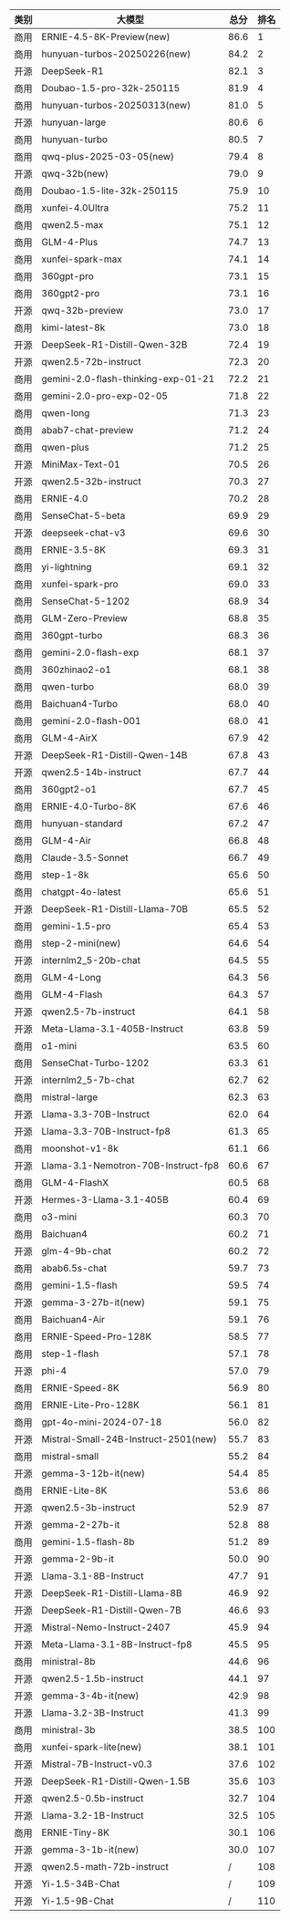 
| 类别 | 大模型                         | 总分  | 排名 |
|-----|------------------------------|------|----|
|商用|ERNIE-4.5-8K-Preview(new)|86.6|1|
|商用|hunyuan-turbos-20250226(new)|84.2|2|
|开源|DeepSeek-R1|82.1|3|
|商用|Doubao-1.5-pro-32k-250115|81.9|4|
|商用|hunyuan-turbos-20250313(new)|81.0|5|
|开源|hunyuan-large|80.6|6|
|商用|hunyuan-turbo|80.5|7|
|商用|qwq-plus-2025-03-05(new)|79.4|8|
|开源|qwq-32b(new)|79.0|9|
|商用|Doubao-1.5-lite-32k-250115|75.9|10|
|商用|xunfei-4.0Ultra|75.2|11|
|商用|qwen2.5-max|75.1|12|
|商用|GLM-4-Plus|74.7|13|
|商用|xunfei-spark-max|74.1|14|
|商用|360gpt-pro|73.1|15|
|商用|360gpt2-pro|73.1|16|
|开源|qwq-32b-preview|73.0|17|
|商用|kimi-latest-8k|73.0|18|
|开源|DeepSeek-R1-Distill-Qwen-32B|72.4|19|
|开源|qwen2.5-72b-instruct|72.3|20|
|商用|gemini-2.0-flash-thinking-exp-01-21|72.2|21|
|商用|gemini-2.0-pro-exp-02-05|71.8|22|
|商用|qwen-long|71.3|23|
|商用|abab7-chat-preview|71.2|24|
|商用|qwen-plus|71.2|25|
|开源|MiniMax-Text-01|70.5|26|
|开源|qwen2.5-32b-instruct|70.3|27|
|商用|ERNIE-4.0|70.2|28|
|商用|SenseChat-5-beta|69.9|29|
|开源|deepseek-chat-v3|69.6|30|
|商用|ERNIE-3.5-8K|69.3|31|
|商用|yi-lightning|69.1|32|
|商用|xunfei-spark-pro|69.0|33|
|商用|SenseChat-5-1202|68.9|34|
|商用|GLM-Zero-Preview|68.8|35|
|商用|360gpt-turbo|68.3|36|
|商用|gemini-2.0-flash-exp|68.1|37|
|商用|360zhinao2-o1|68.1|38|
|商用|qwen-turbo|68.0|39|
|商用|Baichuan4-Turbo|68.0|40|
|商用|gemini-2.0-flash-001|68.0|41|
|商用|GLM-4-AirX|67.9|42|
|开源|DeepSeek-R1-Distill-Qwen-14B|67.8|43|
|开源|qwen2.5-14b-instruct|67.7|44|
|商用|360gpt2-o1|67.7|45|
|商用|ERNIE-4.0-Turbo-8K|67.6|46|
|商用|hunyuan-standard|67.2|47|
|商用|GLM-4-Air|66.8|48|
|商用|Claude-3.5-Sonnet|66.7|49|
|商用|step-1-8k|65.6|50|
|商用|chatgpt-4o-latest|65.6|51|
|开源|DeepSeek-R1-Distill-Llama-70B|65.5|52|
|商用|gemini-1.5-pro|65.4|53|
|商用|step-2-mini(new)|64.6|54|
|开源|internlm2_5-20b-chat|64.5|55|
|商用|GLM-4-Long|64.3|56|
|商用|GLM-4-Flash|64.3|57|
|开源|qwen2.5-7b-instruct|64.1|58|
|开源|Meta-Llama-3.1-405B-Instruct|63.8|59|
|商用|o1-mini|63.5|60|
|商用|SenseChat-Turbo-1202|63.3|61|
|开源|internlm2_5-7b-chat|62.7|62|
|商用|mistral-large|62.3|63|
|开源|Llama-3.3-70B-Instruct|62.0|64|
|开源|Llama-3.3-70B-Instruct-fp8|61.3|65|
|商用|moonshot-v1-8k|61.1|66|
|开源|Llama-3.1-Nemotron-70B-Instruct-fp8|60.6|67|
|商用|GLM-4-FlashX|60.5|68|
|开源|Hermes-3-Llama-3.1-405B|60.4|69|
|商用|o3-mini|60.3|70|
|商用|Baichuan4|60.2|71|
|开源|glm-4-9b-chat|60.2|72|
|商用|abab6.5s-chat|59.7|73|
|商用|gemini-1.5-flash|59.5|74|
|开源|gemma-3-27b-it(new)|59.1|75|
|商用|Baichuan4-Air|59.1|76|
|商用|ERNIE-Speed-Pro-128K|58.5|77|
|商用|step-1-flash|57.1|78|
|开源|phi-4|57.0|79|
|商用|ERNIE-Speed-8K|56.9|80|
|商用|ERNIE-Lite-Pro-128K|56.1|81|
|商用|gpt-4o-mini-2024-07-18|56.0|82|
|开源|Mistral-Small-24B-Instruct-2501(new)|55.7|83|
|商用|mistral-small|55.2|84|
|开源|gemma-3-12b-it(new)|54.4|85|
|商用|ERNIE-Lite-8K|53.6|86|
|开源|qwen2.5-3b-instruct|52.9|87|
|开源|gemma-2-27b-it|52.8|88|
|商用|gemini-1.5-flash-8b|51.2|89|
|开源|gemma-2-9b-it|50.0|90|
|开源|Llama-3.1-8B-Instruct|47.7|91|
|开源|DeepSeek-R1-Distill-Llama-8B|46.9|92|
|开源|DeepSeek-R1-Distill-Qwen-7B|46.6|93|
|开源|Mistral-Nemo-Instruct-2407|45.9|94|
|开源|Meta-Llama-3.1-8B-Instruct-fp8|45.5|95|
|商用|ministral-8b|44.6|96|
|开源|qwen2.5-1.5b-instruct|44.1|97|
|开源|gemma-3-4b-it(new)|42.9|98|
|开源|Llama-3.2-3B-Instruct|41.3|99|
|商用|ministral-3b|38.5|100|
|商用|xunfei-spark-lite(new)|38.1|101|
|开源|Mistral-7B-Instruct-v0.3|37.6|102|
|开源|DeepSeek-R1-Distill-Qwen-1.5B|35.6|103|
|开源|qwen2.5-0.5b-instruct|32.7|104|
|开源|Llama-3.2-1B-Instruct|32.5|105|
|商用|ERNIE-Tiny-8K|30.1|106|
|开源|gemma-3-1b-it(new)|30.0|107|
|开源|qwen2.5-math-72b-instruct|/|108|
|开源|Yi-1.5-34B-Chat|/|109|
|开源|Yi-1.5-9B-Chat|/|110|

